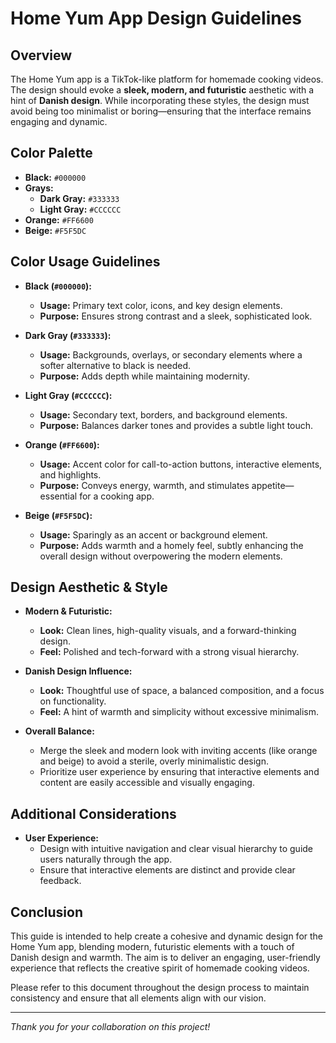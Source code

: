 # Home Yum App Design Guidelines

## Overview
The Home Yum app is a TikTok-like platform for homemade cooking videos. The design should evoke a **sleek, modern, and futuristic** aesthetic with a hint of **Danish design**. While incorporating these styles, the design must avoid being too minimalist or boring—ensuring that the interface remains engaging and dynamic.

## Color Palette
- **Black:** `#000000`
- **Grays:**
  - **Dark Gray:** `#333333`
  - **Light Gray:** `#CCCCCC`
- **Orange:** `#FF6600`
- **Beige:** `#F5F5DC`

## Color Usage Guidelines
- **Black (`#000000`):**
  - **Usage:** Primary text color, icons, and key design elements.
  - **Purpose:** Ensures strong contrast and a sleek, sophisticated look.

- **Dark Gray (`#333333`):**
  - **Usage:** Backgrounds, overlays, or secondary elements where a softer alternative to black is needed.
  - **Purpose:** Adds depth while maintaining modernity.

- **Light Gray (`#CCCCCC`):**
  - **Usage:** Secondary text, borders, and background elements.
  - **Purpose:** Balances darker tones and provides a subtle light touch.

- **Orange (`#FF6600`):**
  - **Usage:** Accent color for call-to-action buttons, interactive elements, and highlights.
  - **Purpose:** Conveys energy, warmth, and stimulates appetite—essential for a cooking app.

- **Beige (`#F5F5DC`):**
  - **Usage:** Sparingly as an accent or background element.
  - **Purpose:** Adds warmth and a homely feel, subtly enhancing the overall design without overpowering the modern elements.

## Design Aesthetic & Style
- **Modern & Futuristic:**  
  - **Look:** Clean lines, high-quality visuals, and a forward-thinking design.
  - **Feel:** Polished and tech-forward with a strong visual hierarchy.

- **Danish Design Influence:**  
  - **Look:** Thoughtful use of space, a balanced composition, and a focus on functionality.
  - **Feel:** A hint of warmth and simplicity without excessive minimalism.

- **Overall Balance:**  
  - Merge the sleek and modern look with inviting accents (like orange and beige) to avoid a sterile, overly minimalistic design.
  - Prioritize user experience by ensuring that interactive elements and content are easily accessible and visually engaging.

## Additional Considerations
- **User Experience:**  
  - Design with intuitive navigation and clear visual hierarchy to guide users naturally through the app.
  - Ensure that interactive elements are distinct and provide clear feedback.

## Conclusion
This guide is intended to help create a cohesive and dynamic design for the Home Yum app, blending modern, futuristic elements with a touch of Danish design and warmth. The aim is to deliver an engaging, user-friendly experience that reflects the creative spirit of homemade cooking videos.

Please refer to this document throughout the design process to maintain consistency and ensure that all elements align with our vision.

---

*Thank you for your collaboration on this project!*
